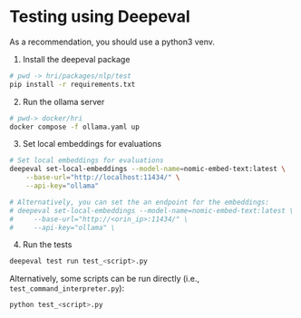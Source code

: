 # Testing using Deepeval

As a recommendation, you should use a python3 venv.

1. Install the deepeval package
```bash
# pwd -> hri/packages/nlp/test
pip install -r requirements.txt
```

2. Run the ollama server
```bash
# pwd-> docker/hri
docker compose -f ollama.yaml up
```

3. Set local embeddings for evaluations

```bash
# Set local embeddings for evaluations
deepeval set-local-embeddings --model-name=nomic-embed-text:latest \
    --base-url="http://localhost:11434/" \
    --api-key="ollama"

# Alternatively, you can set the an endpoint for the embeddings:
# deepeval set-local-embeddings --model-name=nomic-embed-text:latest \
#     --base-url="http://<orin_ip>:11434/" \
#     --api-key="ollama" \

```

4. Run the tests
```bash
deepeval test run test_<script>.py
```

Alternatively, some scripts can be run directly (i.e., `test_command_interpreter.py`):
```bash
python test_<script>.py
```